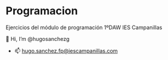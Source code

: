 # Programacion
Ejercicios del módulo de programación 1ºDAW IES Campanillas

👋 Hi, I’m @hugosanchezg
- 📫 hugo.sanchez.fp@iescampanillas.com
